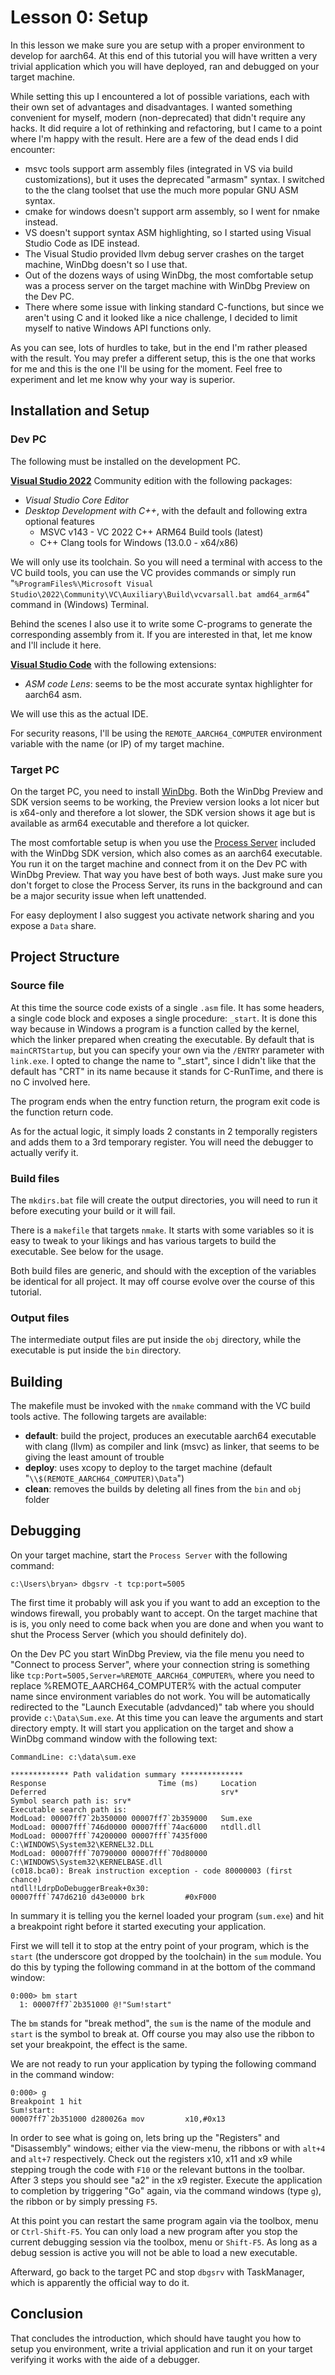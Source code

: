 # Lesson 0: Setup

In this lesson we make sure you are setup with a proper environment to develop for aarch64.  At this end of this
tutorial you will have written a very trivial application which you will have deployed, ran and debugged on your target machine.

While setting this up I encountered a lot of possible variations, each with their own set of advantages and disadvantages.  I wanted something convenient for myself, modern (non-deprecated) that didn't require any hacks.  It did require a lot of rethinking and refactoring, but I came to a point where I'm happy with the result.  Here are a few of the dead ends I did encounter:

* msvc tools support arm assembly files (integrated in VS via build customizations), but it uses the deprecated "armasm" syntax.  I switched to the the clang toolset that use the much more popular GNU ASM syntax.
* cmake for windows doesn't support arm assembly, so I went for nmake instead.
* VS doesn't support syntax ASM highlighting, so I started using Visual Studio Code as IDE instead.
* The Visual Studio provided llvm debug server crashes on the target machine, WinDbg doesn't so I use that.
* Out of the dozens ways of using WinDbg, the most comfortable setup was a process server on the target machine with WinDbg Preview on the Dev PC.
* There where some issue with linking standard C-functions, but since we aren't using C and it looked like a nice challenge, I decided to limit myself to native Windows API functions only.

As you can see, lots of hurdles to take, but in the end I'm rather pleased with the result.  You may prefer a different setup, this is the one that works for me and this is the one I'll be using for the moment.  Feel free to experiment and let me know why your way is superior.

## Installation and Setup

### Dev PC
The following must be installed on the development PC.

__[Visual Studio 2022](https://visualstudio.microsoft.com/)__ Community edition with the following packages:

* _Visual Studio Core Editor_
* _Desktop Development with C++_, with the default and following extra optional features
  * MSVC v143 - VC 2022 C++ ARM64 Build tools (latest)
  * C++ Clang tools for Windows (13.0.0 - x64/x86)

We will only use its toolchain.  So you will need a terminal with access to the VC build tools, you can use the VC provides commands or simply run "`%ProgramFiles%\Microsoft Visual Studio\2022\Community\VC\Auxiliary\Build\vcvarsall.bat amd64_arm64`" command in (Windows) Terminal.

Behind the scenes I also use it to write some C-programs to generate the corresponding assembly from it. If you are interested in that, let me know and I'll include it here.

__[Visual Studio Code](https://code.visualstudio.com/)__ with the following extensions:

* _ASM code Lens_: seems to be the most accurate syntax highlighter for aarch64 asm.

We will use this as the actual IDE.

For security reasons, I'll be using the  `REMOTE_AARCH64_COMPUTER` environment variable with the name (or IP) of my target machine.

### Target PC

On the target PC, you need to install [WinDbg](https://docs.microsoft.com/en-us/windows-hardware/drivers/debugger/debugger-download-tools).  Both the WinDbg Preview and SDK version seems to be working, the Preview version looks a lot nicer but is x64-only and therefore a lot slower, the SDK version shows it age but is available as arm64 executable and therefore a lot quicker.

The most comfortable setup is when you use the [Process Server](https://docs.microsoft.com/en-us/windows-hardware/drivers/debugger/process-servers--user-mode-) included with the WinDbg SDK version, which also comes as an aarch64 executable.  You run it on the target machine and connect from it on the Dev PC with WinDbg Preview.  That way you have best of both ways.  Just make sure you don't forget to close the Process Server, its runs in the background and can be a major security issue when left unattended.

For easy deployment I also suggest you activate network sharing and you expose a `Data` share.

## Project Structure

### Source file

At this time the source code exists of a single `.asm` file.  It has some headers, a single code block and exposes a single procedure: `_start`.  It is done this way because in Windows a program is a function called by the kernel, which the linker prepared when creating the executable.  By default that is `mainCRTStartup`, but you can specify your own via the `/ENTRY` parameter with `link.exe`.  I opted to change the name to "_start", since I didn't like that the default has "CRT" in its name because it stands for C-RunTime, and there is no C involved here.

The program ends when the entry function return, the program exit code is the function return code.

As for the actual logic, it simply loads 2 constants in 2 temporally registers and adds them to a 3rd temporary register.  You will need the debugger to actually verify it.

### Build files

The `mkdirs.bat` file will create the output directories, you will need to run it before executing your build or it will fail.

There is a `makefile` that targets `nmake`.  It starts with some variables so it is easy to tweak to your likings and has various targets to build the executable. See below for the usage.

Both build files are generic, and should with the exception of the variables be identical for all project.  It may off course evolve over the course of this tutorial.

### Output files

The intermediate output files are put inside the `obj` directory, while the executable is put inside the `bin` directory.

## Building

The makefile must be invoked with the `nmake` command with the VC build tools active.  The following targets are available:

* __default__: build the project, produces an executable aarch64 executable with clang (llvm) as compiler and link (msvc) as linker, that seems to be giving the least amount of trouble
* __deploy__: uses xcopy to deploy to the target machine (default "`\\$(REMOTE_AARCH64_COMPUTER)\Data`")
* __clean__: removes the builds by deleting all fines from the `bin` and `obj` folder

## Debugging

On your target machine, start the `Process Server` with the following command:

```
c:\Users\bryan> dbgsrv -t tcp:port=5005
```

The first time it probably will ask you if you want to add an exception to the windows firewall, you probably want to accept.  On the target machine that is is, you only need to come back when you are done and when you want to shut the Process Server (which you should definitely do).

On the Dev PC you start WinDbg Preview, via the file menu you need to "Connect to process Server", where your connection string is something like `tcp:Port=5005,Server=%REMOTE_AARCH64_COMPUTER%`, where you need to replace %REMOTE_AARCH64_COMPUTER% with the actual computer name since environment variables do not work.  You will be automatically redirected to the "Launch Executable (advdanced)" tab where you should provide `c:\Data\Sum.exe`.  At this time you can leave the arguments and start directory empty.  It will start you application on the target and show a WinDbg command window with the following text:

```
CommandLine: c:\data\sum.exe

************* Path validation summary **************
Response                         Time (ms)     Location
Deferred                                       srv*
Symbol search path is: srv*
Executable search path is: 
ModLoad: 00007ff7`2b350000 00007ff7`2b359000   Sum.exe 
ModLoad: 00007fff`746d0000 00007fff`74ac6000   ntdll.dll
ModLoad: 00007fff`74200000 00007fff`7435f000   C:\WINDOWS\System32\KERNEL32.DLL
ModLoad: 00007fff`70790000 00007fff`70d80000   C:\WINDOWS\System32\KERNELBASE.dll
(c018.bca0): Break instruction exception - code 80000003 (first chance)
ntdll!LdrpDoDebuggerBreak+0x30:
00007fff`747d6210 d43e0000 brk         #0xF000
```

In summary it is telling you the kernel loaded your program (`sum.exe`) and hit a breakpoint right before it started executing your application.

First we will tell it to stop at the entry point of your program, which is the `start` (the underscore got dropped by the toolchain) in the `sum` module.  You do this by typing the following command in at the bottom of the command window:

```
0:000> bm start
  1: 00007ff7`2b351000 @!"Sum!start"
```

The `bm` stands for "break method", the `sum` is the name of the module and `start` is the symbol to break at.  Off course you may also use the ribbon to set your breakpoint, the effect is the same.

We are not ready to run your application by typing the following command in the command window:

```
0:000> g
Breakpoint 1 hit
Sum!start:
00007ff7`2b351000 d280026a mov         x10,#0x13
```

In order to see what is going on, lets bring up the "Registers" and "Disassembly" windows; either via the view-menu, the ribbons or with `alt+4` and `alt+7` respectively.  Check out the registers x10, x11 and x9 while stepping trough the code with `F10` or the relevant buttons in the toolbar.  After 3 steps you should see "a2" in the x9 register.  Execute the application to completion by triggering "Go" again, via the command windows (type `g`), the ribbon or by simply pressing `F5`.

At this point you can restart the same program again via the toolbox, menu or `Ctrl-Shift-F5`. You can only load a new program after you stop the current debugging session via the toolbox, menu or `Shift-F5`.  As long as a debug session is active you will not be able to load a new executable.

Afterward, go back to the target PC and stop `dbgsrv` with TaskManager, which is apparently the official way to do it.

## Conclusion
 
That concludes the introduction, which should have taught you how to setup you environment, write a trivial application and run it on your target verifying it works with the aide of a debugger.
  